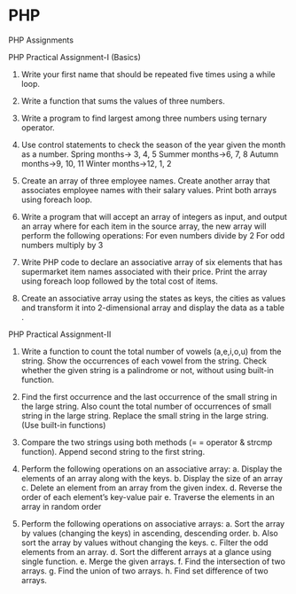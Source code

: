# PHP
PHP Assignments

PHP Practical Assignment-I (Basics) 

1) Write your first name that should be repeated five times using a while loop. 

2) Write a function that sums the values of three numbers.

3) Write a program to find largest among three numbers using ternary operator.

4) Use control statements to check the season of the year given the month as a number.
  Spring months-> 3, 4, 5 
  Summer months->6, 7, 8 
  Autumn months->9, 10, 11 
  Winter months->12, 1, 2 

5) Create an array of three employee names. Create another array that associates employee names with their salary values. Print both arrays using foreach loop.

6) Write a program that will accept an array of integers as input, and output an array where for each item in the source array, the new array will perform the following operations: 
  For even numbers divide by 2
  For odd numbers multiply by 3

7) Write PHP code to declare an associative array of six elements that has supermarket item names associated with their price. Print the array using foreach loop followed by the total cost of items. 

8) Create an associative array using the states as keys, the cities as values and transform it into 2-dimensional array and display the data as a table .

PHP Practical Assignment-II 

1) Write a function to count the total number of vowels (a,e,i,o,u) from the string. Show the occurrences of each vowel from the
string. Check whether the given string is a palindrome or not, without using built-in function. 

2) Find the first occurrence and the last occurrence of the small string in the large string. Also count the total number of occurrences of small string in the large string. Replace the small string in the large string. (Use built-in functions) 

3) Compare the two strings using both methods (= = operator & strcmp function). Append second string to the first string.

4) Perform the following operations on an associative array:
  a. Display the elements of an array along with the keys.
  b. Display the size of an array
  c. Delete an element from an array from the given index.
  d. Reverse the order of each element’s key-value pair 
  e. Traverse the elements in an array in random order 

5) Perform the following operations on associative arrays:
  a. Sort the array by values (changing the keys) in ascending, descending order.
  b. Also sort the array by values without changing the keys.
  c. Filter the odd elements from an array.
  d. Sort the different arrays at a glance using single function.
  e. Merge the given arrays.
  f. Find the intersection of two arrays.
  g. Find the union of two arrays.
  h. Find set difference of two arrays.
